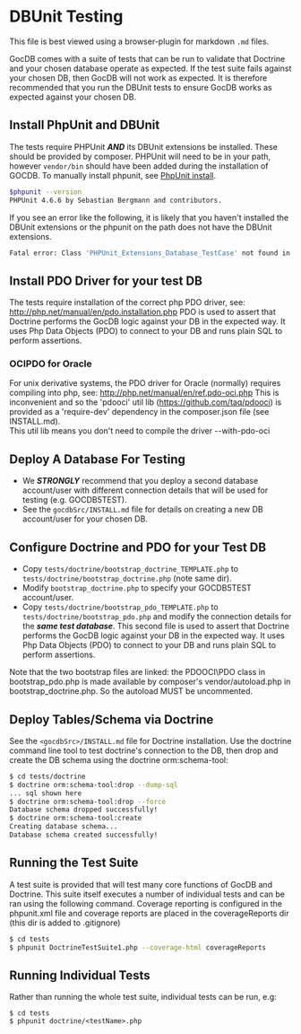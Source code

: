 DBUnit Testing
==============
This file is best viewed using a browser-plugin for markdown `.md` files.

GocDB comes with a suite of tests that can be run to validate that Doctrine and
your chosen database operate as expected. If the test suite fails against your
chosen DB, then GocDB will not work as expected. It is therefore recommended
that you run the DBUnit tests to ensure GocDB works as expected against your chosen DB.  

Install PhpUnit and DBUnit
---------------------------
The tests require PHPUnit ***AND*** its DBUnit extensions be installed. These should be provided by composer. PHPUnit will need to be in your path, however `vendor/bin` should have been added during the installation of GOCDB. To manually install phpunit, see [PhpUnit install](https://phpunit.de).

```bash
$phpunit --version
PHPUnit 4.6.6 by Sebastian Bergmann and contributors.
```

If you see an error like the following, it is likely that you haven't installed the
DBUnit extensions or the phpunit on the path does not have the DBUnit extensions.

```bash
Fatal error: Class 'PHPUnit_Extensions_Database_TestCase' not found in ...<a test class file>...
```

Install PDO Driver for your test DB
------------------------------------
The tests require installation of the correct php PDO driver, see: http://php.net/manual/en/pdo.installation.php 
PDO is used to assert that Doctrine performs the GocDB logic against your
DB in the expected way. It uses Php Data Objects (PDO) to connect to your DB
and runs plain SQL to perform assertions. 

### OCIPDO for Oracle
For unix derivative systems, the PDO driver for Oracle (normally) requires compiling into php, see: http://php.net/manual/en/ref.pdo-oci.php
This is inconvenient and so the 'pdooci' util lib (https://github.com/taq/pdooci) is provided as a 'require-dev' dependency in the composer.json file (see INSTALL.md).  
This util lib means you don't need to compile the driver --with-pdo-oci 

Deploy A Database For Testing
--------------------------
* We ***STRONGLY*** recommend that you deploy a second database account/user with different
connection details that will be used for testing (e.g. GOCDB5TEST).
* See the `gocdbSrc/INSTALL.md` file for details on creating a new DB account/user
for your chosen DB.

Configure Doctrine and PDO for your Test DB
-------------------------------------------
* Copy `tests/doctrine/bootstrap_doctrine_TEMPLATE.php` to `tests/doctrine/bootstrap_doctrine.php`
(note same dir).
* Modify `bootstrap_doctrine.php` to specify your GOCDB5TEST account/user.
* Copy `tests/doctrine/bootstrap_pdo_TEMPLATE.php` to `tests/doctrine/bootstrap_pdo.php`
  and modify the connection details for the ***same test database***. This second
  file is used to assert that Doctrine performs the GocDB logic against your
  DB in the expected way. It uses Php Data Objects (PDO) to connect to your DB
  and runs plain SQL to perform assertions.  

Note that the two bootstrap files are linked: the PDOOCI\PDO class in bootstrap_pdo.php is made available by composer's vendor/autoload.php in bootstrap_doctrine.php. So the autoload MUST be uncommented.    

Deploy Tables/Schema via Doctrine
---------------------------------------
See the `<gocdbSrc>/INSTALL.md` file for Doctrine installation.
Use the doctrine command line tool to test doctrine's connection to the DB,
then drop and create the DB schema using the doctrine orm:schema-tool:

```bash
$ cd tests/doctrine
$ doctrine orm:schema-tool:drop --dump-sql
... sql shown here
$ doctrine orm:schema-tool:drop --force
Database schema dropped successfully!
$ doctrine orm:schema-tool:create
Creating database schema...
Database schema created successfully!
```

Running the Test Suite
----------------------
A test suite is provided that will test many core functions of GocDB and Doctrine.
This suite itself executes a number of individual tests and can be ran using the
following command. Coverage reporting is configured in the phpunit.xml file and
coverage reports are placed in the coverageReports dir (this dir is added to .gitignore)

```bash
$ cd tests
$ phpunit DoctrineTestSuite1.php --coverage-html coverageReports
```

Running Individual Tests
------------------------
Rather than running the whole test suite, individual tests can be run, e.g:

```
$ cd tests
$ phpunit doctrine/<testName>.php
```
